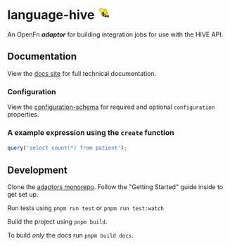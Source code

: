 # language-hive <img src='assets/square.png' width="30" height="30"/>

An OpenFn **_adaptor_** for building integration jobs for use with the HIVE API.

## Documentation

View the [docs site](https://docs.openfn.org/adaptors/packages/hive-docs) for
full technical documentation.

### Configuration

View the
[configuration-schema](https://docs.openfn.org/adaptors/packages/hive-configuration-schema/)
for required and optional `configuration` properties.

### A example expression using the `create` function

```js
query('select count(*) from patient');
```

## Development

Clone the [adaptors monorepo](https://github.com/OpenFn/adaptors). Follow the
"Getting Started" guide inside to get set up.

Run tests using `pnpm run test` or `pnpm run test:watch`

Build the project using `pnpm build`.

To build _only_ the docs run `pnpm build docs`.
